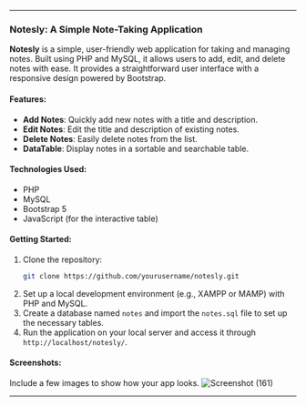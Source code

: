 

---

### Notesly: A Simple Note-Taking Application

**Notesly** is a simple, user-friendly web application for taking and managing notes. Built using PHP and MySQL, it allows users to add, edit, and delete notes with ease. It provides a straightforward user interface with a responsive design powered by Bootstrap.

#### Features:
- **Add Notes**: Quickly add new notes with a title and description.
- **Edit Notes**: Edit the title and description of existing notes.
- **Delete Notes**: Easily delete notes from the list.
- **DataTable**: Display notes in a sortable and searchable table.
  
#### Technologies Used:
- PHP
- MySQL
- Bootstrap 5
- JavaScript (for the interactive table)

#### Getting Started:
1. Clone the repository:
   ```bash
   git clone https://github.com/yourusername/notesly.git
   ```
2. Set up a local development environment (e.g., XAMPP or MAMP) with PHP and MySQL.
3. Create a database named `notes` and import the `notes.sql` file to set up the necessary tables.
4. Run the application on your local server and access it through `http://localhost/notesly/`.

#### Screenshots:
Include a few images to show how your app looks.
![Screenshot (161)](https://github.com/user-attachments/assets/4542fe3c-23d5-4b3e-8587-5529d1d41205)

---
